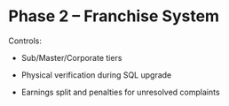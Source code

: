 # Phase 2 – Franchise System

Controls:

- Sub/Master/Corporate tiers

- Physical verification during SQL upgrade

- Earnings split and penalties for unresolved complaints

